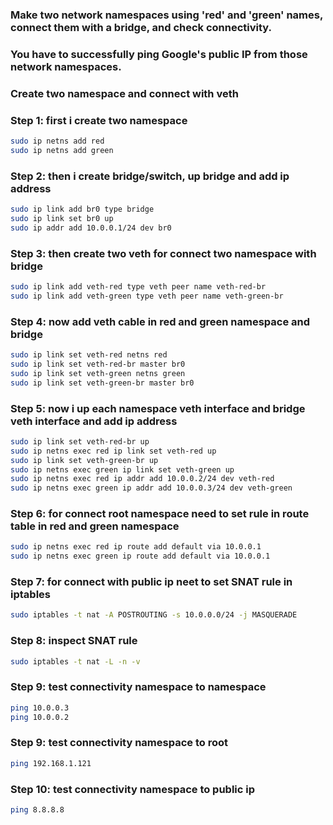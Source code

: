 ### Make two network namespaces using 'red' and 'green' names, connect them with a bridge, and check connectivity.
### You have to successfully ping Google's public IP from those network namespaces.


### Create two namespace and connect with veth

### Step 1: first i create two namespace
```bash
sudo ip netns add red
sudo ip netns add green
```

### Step 2: then i create bridge/switch, up bridge and add ip address
```bash
sudo ip link add br0 type bridge
sudo ip link set br0 up
sudo ip addr add 10.0.0.1/24 dev br0
```

### Step 3: then create two veth for connect two namespace with bridge
```bash
sudo ip link add veth-red type veth peer name veth-red-br
sudo ip link add veth-green type veth peer name veth-green-br
```

### Step 4: now add veth cable in red and green namespace and bridge
```bash
sudo ip link set veth-red netns red
sudo ip link set veth-red-br master br0
sudo ip link set veth-green netns green
sudo ip link set veth-green-br master br0
```

### Step 5: now i up each namespace veth interface and bridge veth interface and add ip address
```bash
sudo ip link set veth-red-br up
sudo ip netns exec red ip link set veth-red up
sudo ip link set veth-green-br up
sudo ip netns exec green ip link set veth-green up
sudo ip netns exec red ip addr add 10.0.0.2/24 dev veth-red
sudo ip netns exec green ip addr add 10.0.0.3/24 dev veth-green
```

### Step 6: for connect root namespace need to set rule in route table in red and green namespace
```bash
sudo ip netns exec red ip route add default via 10.0.0.1
sudo ip netns exec green ip route add default via 10.0.0.1
```

### Step 7: for connect with public ip neet to set SNAT rule in iptables
```bash
sudo iptables -t nat -A POSTROUTING -s 10.0.0.0/24 -j MASQUERADE
```

### Step 8: inspect SNAT rule
```bash
sudo iptables -t nat -L -n -v
```


### Step 9: test connectivity namespace to namespace
```bash
ping 10.0.0.3
ping 10.0.0.2
```

### Step 9: test connectivity namespace to root
```bash
ping 192.168.1.121
```


### Step 10: test connectivity namespace to public ip
```bash
ping 8.8.8.8
```

